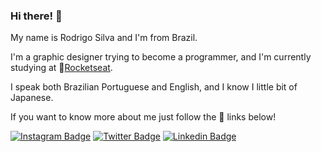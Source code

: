 <!--
**rodrigoridasi/rodrigoridasi** is a ✨ _special_ ✨ repository because its `README.md` (this file) appears on your GitHub profile.

Here are some ideas to get you started:

- 🔭 I’m currently working on ...
- 🌱 I’m currently learning ...
- 👯 I’m looking to collaborate on ...
- 🤔 I’m looking for help with ...
- 💬 Ask me about ...
- 📫 How to reach me: ...
- 😄 Pronouns: ...
- ⚡ Fun fact: ...
-->

### Hi there! 👋

My name is Rodrigo Silva and I'm from Brazil.

I'm a graphic designer trying to become a programmer, and I'm currently studying at 🚀[Rocketseat](https://github.com/Rocketseat).

I speak both Brazilian Portuguese and English, and I know I little bit of Japanese.

If you want to know more about me just follow the 🔗 links below!

[![Instagram Badge](https://img.shields.io/badge/Instagram-brown?logo=instagram&style=flat-square&logoColor=white&link=https://instagram.com/rodrigoridasi)](https://instagram.com/rodrigoridasi)
[![Twitter Badge](https://img.shields.io/badge/-Twitter-1ca0f1?style=flat-square&labelColor=1ca0f1&logo=twitter&logoColor=white&link=https://twitter.com/rodrigoridasi)](https://twitter.com/rodrigoridasi)
[![Linkedin Badge](https://img.shields.io/badge/-LinkedIn-blue?style=flat-square&logo=Linkedin&logoColor=white&link=https://www.linkedin.com/in/rodrigoridasi)](https://www.linkedin.com/in/rodrigoridasi)
